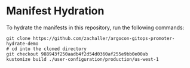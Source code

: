 # Manifest Hydration

To hydrate the manifests in this repository, run the following commands:

```shell
git clone https://github.com/zachaller/argocon-gitops-promoter-hydrate-demo
# cd into the cloned directory
git checkout 988943f250aadb4f2d54d0360af255e9bb0e00ab
kustomize build ./user-configuration/production/us-west-1
```
